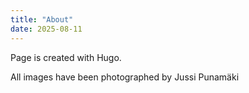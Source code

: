 ```yaml
---
title: "About"
date: 2025-08-11
---
```



Page is created with Hugo.

All images have been photographed by Jussi Punamäki